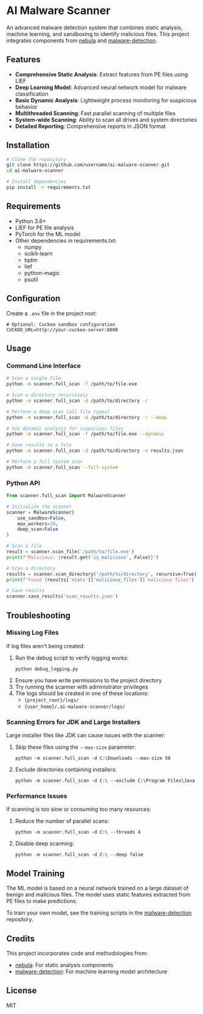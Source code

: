 # AI Malware Scanner

An advanced malware detection system that combines static analysis, machine learning, and sandboxing to identify malicious files. This project integrates components from [nebula](https://github.com/dtrizna/nebula) and [malware-detection](https://github.com/fabiocaiulo8/malware-detection).

## Features

- **Comprehensive Static Analysis**: Extract features from PE files using LIEF
- **Deep Learning Model**: Advanced neural network model for malware classification
- **Basic Dynamic Analysis**: Lightweight process monitoring for suspicious behavior
- **Multithreaded Scanning**: Fast parallel scanning of multiple files
- **System-wide Scanning**: Ability to scan all drives and system directories
- **Detailed Reporting**: Comprehensive reports in JSON format

## Installation

```bash
# Clone the repository
git clone https://github.com/username/ai-malware-scanner.git
cd ai-malware-scanner

# Install dependencies
pip install -r requirements.txt
```

## Requirements

- Python 3.8+
- LIEF for PE file analysis
- PyTorch for the ML model
- Other dependencies in requirements.txt:
  - numpy
  - scikit-learn
  - tqdm
  - lief
  - python-magic
  - psutil

## Configuration

Create a `.env` file in the project root:

```
# Optional: Cuckoo sandbox configuration
CUCKOO_URL=http://your-cuckoo-server:8090
```

## Usage

### Command Line Interface

```bash
# Scan a single file
python -m scanner.full_scan -f /path/to/file.exe

# Scan a directory recursively
python -m scanner.full_scan -d /path/to/directory -r

# Perform a deep scan (all file types)
python -m scanner.full_scan -d /path/to/directory -r --deep

# Use dynamic analysis for suspicious files
python -m scanner.full_scan -f /path/to/file.exe --dynamic

# Save results to a file
python -m scanner.full_scan -d /path/to/directory -o results.json

# Perform a full system scan
python -m scanner.full_scan --full-system
```

### Python API

```python
from scanner.full_scan import MalwareScanner

# Initialize the scanner
scanner = MalwareScanner(
    use_sandbox=False,
    max_workers=10,
    deep_scan=False
)

# Scan a file
result = scanner.scan_file('/path/to/file.exe')
print(f"Malicious: {result.get('is_malicious', False)}")

# Scan a directory
results = scanner.scan_directory('/path/to/directory', recursive=True)
print(f"Found {results['stats']['malicious_files']} malicious files")

# Save results
scanner.save_results('scan_results.json')
```

## Troubleshooting

### Missing Log Files
If log files aren't being created:
1. Run the debug script to verify logging works:
   ```
   python debug_logging.py
   ```
2. Ensure you have write permissions to the project directory
3. Try running the scanner with administrator privileges
4. The logs should be created in one of these locations:
   - `{project_root}/logs/`
   - `{user_home}/.ai-malware-scanner/logs/`

### Scanning Errors for JDK and Large Installers
Large installer files like JDK can cause issues with the scanner:
1. Skip these files using the `--max-size` parameter:
   ```
   python -m scanner.full_scan -d C:\Downloads --max-size 50
   ```
2. Exclude directories containing installers:
   ```
   python -m scanner.full_scan -d C:\ --exclude C:\Program Files\Java
   ```

### Performance Issues
If scanning is too slow or consuming too many resources:
1. Reduce the number of parallel scans:
   ```
   python -m scanner.full_scan -d C:\ --threads 4
   ```
2. Disable deep scanning:
   ```
   python -m scanner.full_scan -d C:\ --deep false
   ```

## Model Training

The ML model is based on a neural network trained on a large dataset of benign and malicious files. The model uses static features extracted from PE files to make predictions.

To train your own model, see the training scripts in the [malware-detection](https://github.com/fabiocaiulo8/malware-detection) repository.

## Credits

This project incorporates code and methodologies from:

- [nebula](https://github.com/dtrizna/nebula): For static analysis components
- [malware-detection](https://github.com/fabiocaiulo8/malware-detection): For machine learning model architecture

## License

MIT
